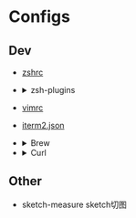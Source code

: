 # Configs

## Dev
* [zshrc](.zshrc)

* <details>

    <summary>zsh-plugins</summary>

    - git 
    - zsh-autosuggestions
    - autojump
    - nvm
    - yarn
    - fzf
    - node
    - npm
    - zsh-completions
    - zsh-syntax-highlighting
    - thefuck
    - zsh-better-npm-completion
    - zsh-proxy

  </details>

* [vimrc](.vimrc)
* [iterm2.json](iterm2.json)
* <details>

  <summary>Brew</summary>

  `brew 常用包`

  | 包                      | 作用                                       |
  | ----------------------- | ------------------------------------------ |
  | aria2                   | 下载                                       |
  | autojump                | 跳转                                       |
  | ag                      | 检索文本                                   |
  | fzf                     | 模糊搜索                                   |
  | bat                     | 代替cat                                    |
  | cmatrix                 | 矩阵                                       |
  | spacevim                | 编辑                                       |
  | spacemacs               | 编辑                                       |
  | git                     |                                            |
  | tig                     | 图形化git                                  |
  | neofetch                | 打印系统信息                               |
  | nvm                     | node版本管理                               |
  | starship                |                                            |
  | tldr                    | 代替man                                    |
  | ranger                  | 文件管理器                                 |
  | tmux                    | 分屏                                       |
  | tree                    | 打印层级                                   |
  | wget                    |                                            |
  | zsh-autosuggestions     | zsh-plugn 命令提示                         |
  | zsh-syntax-highlighting | zsh-plugn 高亮                             |
  | zsh-nvm                 | zsh plugin for nvm                         |
  | zsh-completions         | Additional completion definitions for Zsh. |
  | Asciinema               | 录屏                                       |
  | exa                     | 代替ls                                     |
  | prettyping              | 代替ping                                   |
  | htop                    | 代替top                                    |
  | ytop                    | 代替top                                    |
  | tty-clock               | 时钟                                       |

* <details>

  <summary>Curl</summary>

  `256 Color Test`
  > curl -s https://gist.githubusercontent.com/HaleTom/89ffe32783f89f403bba96bd7bcd1263/raw/ | bash

  `color.sh`
  >curl -s https://raw.githubusercontent.com/spencerwooo/dotfiles/master/scripts/color.sh | bash
  </details>

## Other
* sketch-measure sketch切图